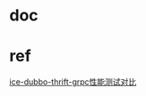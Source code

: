 # doc

# ref
[ice-dubbo-thrift-grpc性能测试对比](https://blog.csdn.net/whzhaochao/article/details/51406539)